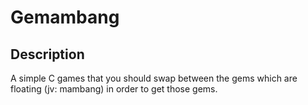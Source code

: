 # Gemambang

## Description

A simple C games that you should swap between the gems which are floating (jv: mambang) in order to get those gems.


